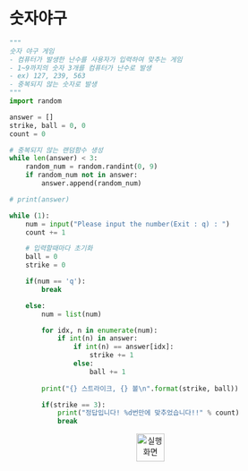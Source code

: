 
# 숫자야구

```python
"""
숫자 야구 게임
- 컴퓨터가 발생한 난수를 사용자가 입력하여 맞추는 게임
- 1~9까지의 숫자 3개를 컴퓨터가 난수로 발생
- ex) 127, 239, 563
- 중복되지 않는 숫자로 발생
"""
import random

answer = []
strike, ball = 0, 0
count = 0

# 중복되지 않는 랜덤함수 생성
while len(answer) < 3:
    random_num = random.randint(0, 9)
    if random_num not in answer:
        answer.append(random_num)

# print(answer)

while (1):
    num = input("Please input the number(Exit : q) : ")
    count += 1

    # 입력할때마다 초기화
    ball = 0
    strike = 0

    if(num == 'q'):
        break

    else:
        num = list(num)

        for idx, n in enumerate(num):
            if int(n) in answer:
                if int(n) == answer[idx]:
                    strike += 1
                else:
                    ball += 1
            
        print("{} 스트라이크, {} 볼\n".format(strike, ball))

        if(strike == 3):
            print("정답입니다! %d번만에 맞추었습니다!!" % count)
            break

```
<center><img src="https://user-images.githubusercontent.com/76420201/104839003-db0f8980-5901-11eb-9254-0b306a169d6d.GIF" width="50" alt = "실행화면"></center>
